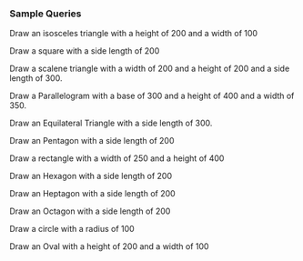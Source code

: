 ### Sample Queries

Draw an isosceles triangle with a height of 200 and a width of 100

Draw a square with a side length of 200

Draw a scalene triangle with a width of 200 and a height of 200 and a side length of 300.

Draw a Parallelogram  with a base of 300 and a height of 400 and a width of 350.

Draw an Equilateral Triangle with a side length of 300.

Draw an Pentagon with a side length of 200

Draw a rectangle with a width of 250 and a height of 400

Draw an Hexagon with a side length of 200

Draw an Heptagon with a side length of 200

Draw an Octagon with a side length of 200

Draw a circle with a radius of 100

Draw an Oval with a height of 200 and a width of 100
